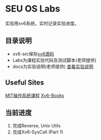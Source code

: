 # SEU OS Labs
实验用xv6系统，实时记录实验进度。
## 目录说明
- xv6-src保存[xv6源码](https://github.com/mit-pdos/xv6-public)
- Labs为课程实验代码及测试脚本(老师提供)
- docs为实验说明(老师提供) [查看实验说明](./docs/index.html)
## Useful Sites 
[MIT操作系统课程](https://pdos.csail.mit.edu/6.828/2019/xv6.html)
[Xv6-Books](https://pdos.csail.mit.edu/6.828/2019/xv6/book-riscv-rev0.pdf)
## 当前进度
1. 完成Reverse, Unix Utils
2. 完成Xv6-SysCall (Part 1)
